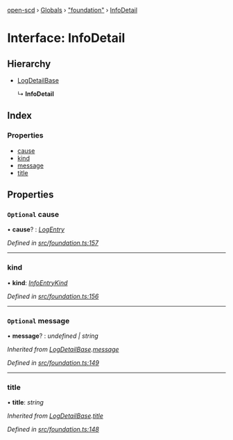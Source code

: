 [open-scd](../README.md) › [Globals](../globals.md) › ["foundation"](../modules/_foundation_.md) › [InfoDetail](_foundation_.infodetail.md)

# Interface: InfoDetail

## Hierarchy

* [LogDetailBase](_foundation_.logdetailbase.md)

  ↳ **InfoDetail**

## Index

### Properties

* [cause](_foundation_.infodetail.md#optional-cause)
* [kind](_foundation_.infodetail.md#kind)
* [message](_foundation_.infodetail.md#optional-message)
* [title](_foundation_.infodetail.md#title)

## Properties

### `Optional` cause

• **cause**? : *[LogEntry](../modules/_foundation_.md#logentry)*

*Defined in [src/foundation.ts:157](https://github.com/openscd/open-scd/blob/2534042/src/foundation.ts#L157)*

___

###  kind

• **kind**: *[InfoEntryKind](../modules/_foundation_.md#infoentrykind)*

*Defined in [src/foundation.ts:156](https://github.com/openscd/open-scd/blob/2534042/src/foundation.ts#L156)*

___

### `Optional` message

• **message**? : *undefined | string*

*Inherited from [LogDetailBase](_foundation_.logdetailbase.md).[message](_foundation_.logdetailbase.md#optional-message)*

*Defined in [src/foundation.ts:149](https://github.com/openscd/open-scd/blob/2534042/src/foundation.ts#L149)*

___

###  title

• **title**: *string*

*Inherited from [LogDetailBase](_foundation_.logdetailbase.md).[title](_foundation_.logdetailbase.md#title)*

*Defined in [src/foundation.ts:148](https://github.com/openscd/open-scd/blob/2534042/src/foundation.ts#L148)*
